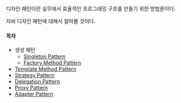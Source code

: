 디자인 패턴이란 실무에서 효율적인 프로그래밍 구조를 만들기 위한 방법론이다.

자바 디자인 패턴에 대해서 알아볼 것이다.

#### 목차

* 생성 패턴
	* [Singleton Pattern](./singleton_pattern.md)
	* [Factory Method Pattern](./2020-03-20-factory_method_pattern.md)
* [Template Method Pattern](./2020-03-20-template_method_pattern.md)
* [Strategy Pattern](./2020-03-21-strategy_pattern.md)
* [Delegation Pattern](./delegation_pattern.md)
* [Proxy Pattern](./proxy_pattern.md)
* [Adapter Pattern](./2021-02-14-adapter-pattern.md)
